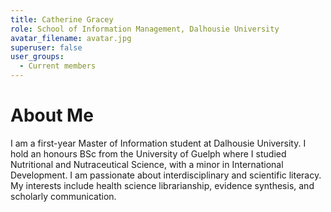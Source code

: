 ```yaml
---
title: Catherine Gracey
role: School of Information Management, Dalhousie University
avatar_filename: avatar.jpg
superuser: false
user_groups: 
  - Current members
---
```


# About Me

I am a first-year Master of Information student at Dalhousie University. I hold an honours BSc from the University of Guelph where I studied Nutritional and Nutraceutical Science, with a minor in International Development. I am passionate about interdisciplinary and scientific literacy. My interests include health science librarianship, evidence synthesis, and scholarly communication.